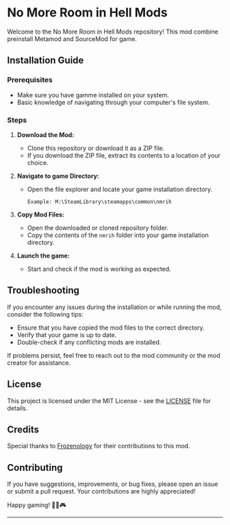# No More Room in Hell Mods

Welcome to the No More Room in Hell Mods repository! 
This mod combine preinstall Metamod and SourceMod for game.

## Installation Guide

### Prerequisites
- Make sure you have gamme installed on your system.
- Basic knowledge of navigating through your computer's file system.

### Steps

1. **Download the Mod:**
   - Clone this repository or download it as a ZIP file.
   - If you download the ZIP file, extract its contents to a location of your choice.

2. **Navigate to game Directory:**
   - Open the file explorer and locate your game installation directory.

     ```plaintext
     Example: M:\SteamLibrary\steamapps\common\nmrih
     ```

3. **Copy Mod Files:**
   - Open the downloaded or cloned repository folder.
   - Copy the contents of the `nmrih` folder into your game installation directory.

4. **Launch the game:**
   - Start and check if the mod is working as expected.

## Troubleshooting

If you encounter any issues during the installation or while running the mod, consider the following tips:

- Ensure that you have copied the mod files to the correct directory.
- Verify that your game is up to date.
- Double-check if any conflicting mods are installed.

If problems persist, feel free to reach out to the mod community or the mod creator for assistance.

## License

This project is licensed under the MIT License - see the [LICENSE](LICENSE) file for details.

## Credits

Special thanks to [Frozenology](https://github.com/frozenology) for their contributions to this mod.

## Contributing

If you have suggestions, improvements, or bug fixes, please open an issue or submit a pull request. Your contributions are highly appreciated!

Happy gaming! 🧟‍♂️🎮

---
